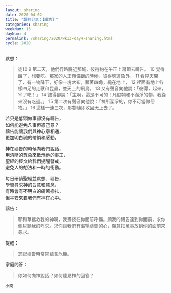 ```yaml
---
layout: sharing
date: 2020-04-02
title: "讀經分享：【禱告】"
categories: sharing
weekNum: 13
dayNum: 4
permalink: /sharing/2020/wk13-day4-sharing.html
cycle: 2020
---
```


默想：
>徒10:9 第二天，他們行路將近那城，彼得約在午正上房頂去禱告。 10 覺得餓了，想要吃。那家的人正預備飯的時候，彼得魂遊象外， 11 看見天開了，有一物降下，好像一塊大布，繫著四角，縋在地上， 12 裡面有地上各樣四足的走獸和昆蟲，並天上的飛鳥。 13 又有聲音向他說：「彼得，起來，宰了吃！」 14 彼得卻說：「主啊，這是不可的！凡俗物和不潔淨的物，我從來沒有吃過。」 15 第二次有聲音向他說：「神所潔淨的，你不可當做俗物。」 16 這樣一連三次，那物隨即收回天上去了。  
  
若只是低頭做事卻沒有禱告，  
如何能避免凡事但憑己意？  
禱告能讓我們與神心意相通，  
更加明白祂的帶領和感動，  

神在禱告的時候向我們說話，  
用清晰的異象來啟示祂的事工，  
聖經的經文給我們提醒警戒，  
避免人的想法和一時的衝動。  

每日研讀聖經並默想、禱告，  
學習尋求神的旨意和意念，  
有時會有不明白的痛苦掙扎，  
但平安來自我們有神在心中。  

禱告：
>耶和華拯救我的神啊，我晝夜在你面前呼籲。願我的禱告達到你面前，求你側耳聽我的呼求。求你讓我們有渴望禱告的心，願意把萬事放到你的面前來尋求。  

提醒：
>忘記禱告時常常蘊含危機。  

家庭問答：
>你如何向神說話？如何聽見神的回答？  

`小錢`  

